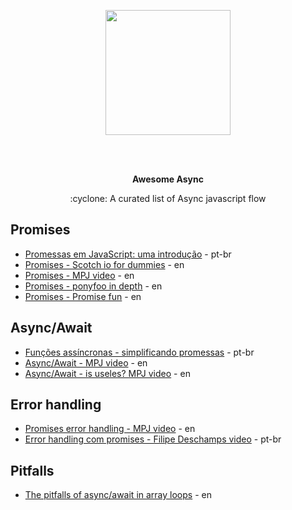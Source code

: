 <p align="center">
  <img height="200" src="https://achievement-images.teamtreehouse.com/badge_async-programming-with-JS_stage1.png">
</p>
</br></br>
<p align="center">
  <b>Awesome Async</b>
</p>
<p align="center">
  :cyclone: A curated list of Async javascript flow
</p>

## Promises
* [Promessas em JavaScript: uma introdução](https://developers.google.com/web/fundamentals/primers/promises?hl=pt-br) - pt-br
* [Promises - Scotch io for dummies](https://scotch.io/tutorials/javascript-promises-for-dummies) - en
* [Promises - MPJ video](https://www.youtube.com/watch?v=2d7s3spWAzo) - en
* [Promises - ponyfoo in depth](https://ponyfoo.com/articles/es6-promises-in-depth) - en
* [Promises - Promise fun](https://github.com/sindresorhus/promise-fun) - en

## Async/Await
* [Funções assíncronas - simplificando promessas](https://developers.google.com/web/fundamentals/primers/async-functions?hl=pt-br) - pt-br
* [Async/Await - MPJ video](https://www.youtube.com/watch?v=568g8hxJJp4) - en
* [Async/Await - is useles? MPJ video](https://www.youtube.com/watch?v=ho5PnBOoacw) - en

## Error handling
* [Promises error handling - MPJ video](https://www.youtube.com/watch?v=f8IgdnYIwOU) - en
* [Error handling com promises - Filipe Deschamps video](https://www.youtube.com/watch?v=ZgWyha2d6iY) - pt-br

## Pitfalls
* [The pitfalls of async/await in array loops](https://medium.com/dailyjs/the-pitfalls-of-async-await-in-array-loops-cf9cf713bfeb) - en
